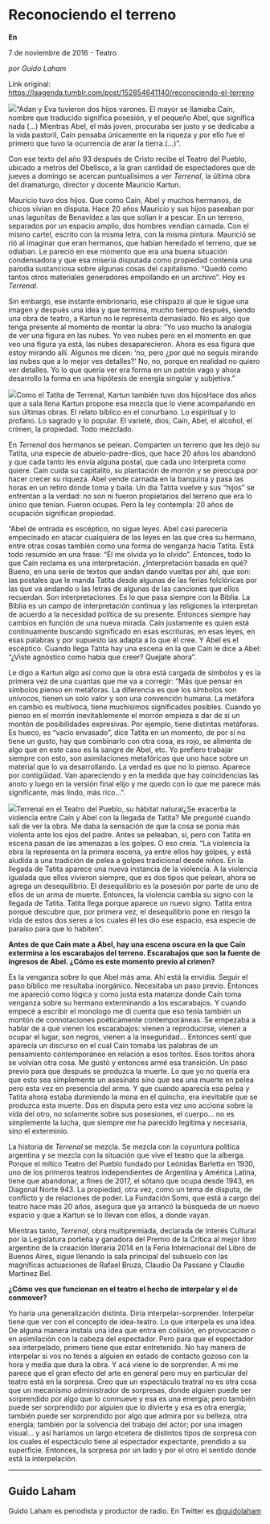 # Reconociendo el terreno

**En**

7 de noviembre de 2016 - Teatro

_por Guido Laham_

Link original: https://laagenda.tumblr.com/post/152854641140/reconociendo-el-terreno

![](https://64.media.tumblr.com/cb6a73e82eaa71772220e0909ab361ca/tumblr_inline_pk0qpc10ju1t6q87u_500.jpg)“Adan y Eva tuvieron dos hijos varones. El mayor se llamaba Caín, nombre que traducido significa posesión, y el pequeño Abel, que significa nada (…) Mientras Abel, el más joven, procuraba ser justo y se dedicaba a la vida pastoril, Caín pensaba únicamente en la riqueza y por ello fue el primero que tuvo la ocurrencia de arar la tierra.(…)”. 


Con ese texto del año 93 después de Cristo recibe el Teatro del Pueblo, ubicado a metros del Obelisco, a la gran cantidad de espectadores que de jueves a domingo se acercan puntualísimos a ver *Terrenal*, la última obra del dramaturgo, director y docente Mauricio Kartun.


Mauricio tuvo dos hijos. Que como Caín, Abel y muchos hermanos, de chicos vivían en disputa. Hace 20 años Mauricio y sus hijos paseaban por unas lagunitas de Benavídez a las que solían ir a pescar. En un terreno, separados por un espacio amplio, dos hombres vendían carnada. Con el mismo cartel, escrito con la misma letra, con la misma pintura. Maurició se rió al imaginar que eran hermanos, que habían heredado el terreno, que se odiaban. Le pareció en ese momento que era una buena situación condensadora y que esa miseria disputada como propiedad contenía una parodia sustanciosa sobre algunas cosas del capitalismo. “Quedó como tantos otros materiales generadores empollando en un archivo”. Hoy es *Terrenal*.


Sin embargo, ese instante embrionario, ese chispazo al que le sigue una imagen y después una idea y que termina, mucho tiempo después, siendo una obra de teatro, a Kartun no le representa demasiado. No es algo que tenga presente al momento de montar la obra: “Yo uso mucho la analogía de ver una figura en las nubes. Yo veo nubes pero en el momento en que veo una figura ya está, las nubes desaparecieron. Ahora es esa figura que estoy mirando allí. Algunos me dicen: ‘no, pero ¿por qué no seguís mirando las nubes que a lo mejor ves detalles?’ No, no, porque en realidad no quiero ver detalles. Yo lo que quería ver era forma en un patrón vago y ahora desarrollo la forma en una hipótesis de energía singular y subjetiva.”


![](https://64.media.tumblr.com/cb6a73e82eaa71772220e0909ab361ca/tumblr_inline_pk0qpc10ju1t6q87u_500.jpg)Como el Tatita de Terrenal, Kartun también tuvo dos hijosHace dos años que a sala llena Kartun propone esa mezcla que lo viene acompañando en sus últimas obras. El relato bíblico en el conurbano. Lo espiritual y lo profano. Lo sagrado y lo popular. El varieté, dios, Caín, Abel, el alcohol, el crímen, la propiedad. Todo mezclado.


En *Terrenal* dos hermanos se pelean. Comparten un terreno que les dejó su Tatita, una especie de abuelo-padre-dios, que hace 20 años los abandonó y que cada tanto les envía alguna postal, que cada uno interpreta como quiere. Caín cuida su capitalito, su plantación de morrón y se preocupa por hacer crecer su riqueza. Abel vende carnada en la banquina y pasa las horas en un retiro donde toma y baila. Un día Tatita vuelve y sus “hijos” se enfrentan a la verdad: no son ni fueron propietarios del terreno que era lo único que tenían. Fueron ocupas. Pero la ley contempla: 20 años de ocupación significan propiedad.


“Abel de entrada es escéptico, no sigue leyes. Abel casi parecería empecinado en atacar cualquiera de las leyes en las que crea su hermano, entre otras cosas también como una forma de venganza hacia Tatita. Está todo resumido en una frase: “Él me olvida yo lo olvido”. Entonces, todo lo que Caín reclama es una interpretación. ¿Interpretación basada en qué? Bueno, en una serie de textos que andan dando vueltas por ahí, que son: las postales que le manda Tatita desde algunas de las ferias folclóricas por las que va andando o las letras de algunas de las canciones que ellos recuerdan. Son interpretaciones. Es lo que pasa siempre con la Biblia. La Biblia es un campo de interpretación continua y las religiones la interpretan de acuerdo a la necesidad política de su presente. Entonces siempre hay cambios en función de una nueva mirada. Caín justamente es quien está continuamente buscando significado en esas escrituras, en esas leyes, en esas palabras y por supuesto las adapta a lo que él cree. Y Abel es el escéptico. Cuando llega Tatita hay una escena en la que Caín le dice a Abel: “¿Viste agnóstico como había que creer? Quejate ahora”.


Le digo a Kartun algo así como que la obra está cargada de símbolos y es la primera vez de una cuantas que me va a corregir: “Más que pensar en símbolos pienso en metáforas. La diferencia es que los símbolos son unívocos, tienen un solo valor y son una convención humana. La metáfora en cambio es multívoca, tiene muchísimos significados posibles. Cuando yo pienso en el morrón inevitablemente el morrón empieza a dar de sí un montón de posibilidades expresivas. Por ejemplo, tiene distintas metáforas. Es hueco, es “vacío envasado”, dice Tatita en un momento, de por sí no tiene un gusto, hay que combinarlo con otra cosa, es rojo, se alimenta de algo que en este caso es la sangre de Abel, etc. Yo prefiero trabajar siempre con esto, son asimilaciones metafóricas que uno hace sobre un material que lo va desarrollando. La verdad es que no lo pienso. Aparece por contigüidad. Van apareciendo y en la medida que hay coincidencias las anoto y luego en la versión final elijo y me quedo con lo que me parece más significante, más lindo, más rico…”.

![](https://64.media.tumblr.com/f69b56dc54e56d042b9449a805e188f0/tumblr_inline_pk0qpddzwW1t6q87u_500.jpg)Terrenal en el Teatro del Pueblo, su hábitat natural¿Se exacerba la violencia entre Caín y Abel con la llegada de Tatita? Me pregunté cuando salí de ver la obra. Me daba la sensación de que la cosa se ponía más violenta ante los ojos del padre. Antes se peleaban, sí, pero con Tatita en escena pasan de las amenazas a los golpes. O eso creía. “La violencia la obra la representa en la primera escena, ya entre ellos hay golpes, y está aludida a una tradición de pelea a golpes tradicional desde niños. En la llegada de Tatita aparece una nueva instancia de la violencia. A la violencia igualada que ellos vivieron siempre, que es dos tipos que pelean, ahora se agrega un desequilibrio. El desequilibrio es la posesión por parte de uno de ellos de un arma de muerte. Entonces, la violencia cambia su signo con la llegada de Tatita. Tatita llega porque aparece un nuevo signo. Tatita entra porque descubre que, por primera vez, el desequilibrio pone en riesgo la vida de estos dos seres a los cuales él les dio ese espacio, esa especie de paraíso para que lo habiten”.


**Antes de que Caín mate a Abel, hay una escena oscura en la que Caín extermina a los escarabajos del terreno. Escarabajos que son la fuente de ingresos de Abel. ¿Cómo es este momento previo al crimen?**

Es la venganza sobre lo que Abel más ama. Ahí está la envidia. Seguir el paso bíblico me resultaba inorgánico. Necesitaba un paso previo. Entonces me apareció como lógica y como justa esta matanza donde Caín toma venganza sobre su hermano exterminando a los escarabajos. Y cuando empecé a escribir el monologo me di cuenta que eso tenía también un montón de connotaciones poéticamente contemporáneas. Se empezaba a hablar de a qué vienen los escarabajos: vienen a reproducirse, vienen a ocupar el lugar, son negros, vienen a la inseguridad… Entonces sentí que aparecía un discurso en el cual Caín tomaba las palabras de un pensamiento contemporáneo en relación a esos toritos. Esos toritos ahora se volvían otra cosa. Me gustó y entonces armé esa transición. Un paso previo para que después se produzca la muerte. Lo que yo no quería era que esto sea simplemente un asesinato sino que sea una muerte en pelea pero esta vez en presencia del arma. Y que cuando aparecía esa pelea y Tatita ahora estaba durmiendo la mona en el quincho, era inevitable que se produzca esta muerte. Dos en disputa pero esta vez uno acciona sobre la vida del otro, no solamente sobre sus posesiones, el cuerpo… no es simplemente la lucha, que siempre me ha parecido legitima y necesaria, sino el exterminio.


La historia de *Terrenal* se mezcla. Se mezcla con la coyuntura política argentina y se mezcla con la situación que vive el teatro que la alberga. Porque el mítico Teatro del Pueblo fundado por Leónidas Barletta en 1930, uno de los primeros teatros independientes de Argentina y América Latina, tiene que abandonar, a fines de 2017, el sótano que ocupa desde 1943, en Diagonal Norte 943. La propiedad, otra vez, como un tema de disputa, de conflicto y de relaciones de poder. La Fundación Somi, que está a cargo del teatro hace más 20 años, asegura que ya arrancó la búsqueda de un nuevo espacio y que a Kartun se lo llevan con ellos, a donde vayan. 


Mientras tanto, *Terrenal*, obra multipremiada, declarada de Interés Cultural por la Legislatura porteña y ganadora del Premio de la Crítica al mejor libro argentino de la creación literaria 2014 en la Feria Internacional del Libro de Buenos Aires, sigue llenando la sala principal del subsuelo con las magníficas actuaciones de Rafael Bruza, Claudio Da Passano y Claudio Martinez Bel.

**¿Cómo ves que funcionan en el teatro el hecho de interpelar y el de conmover?**

Yo haría una generalización distinta. Diría interpelar-sorprender. Interpelar tiene que ver con el concepto de idea-teatro. Lo que interpela es una idea. De alguna manera instala una idea que entra en colisión, en provocación o en asimilación con la cabeza del espectador. Pero para que el espectador sea interpelado, primero tiene que estar entretenido. No hay manera de interpelar si vos no tenés a alguien en estado de contacto gozoso con la hora y media que dura la obra. Y acá viene lo de sorprender. A mi me parece que el gran efecto del arte en general pero muy en particular del teatro está en la sorpresa. Creo que un espectáculo teatral no es otra cosa que un mecanismo administrador de sorpresas, donde alguien puede ser sorprendido por algo que lo conmueve y esa es una energía; pero también puede ser sorprendido por alguien que lo divierte y esa es otra energía; también puede ser sorprendido por algo que admira por su belleza, otra energía; también por la solvencia del trabajo del actor; por una imagen visual… y así haríamos un largo etcetera de distintos tipos de sorpresa con los cuales el espectáculo tiene al espectador expectante, prendido a su superficie. Entonces, la sorpresa por un lado y por el otro el sentido donde está la interpelación.

  




---

 Guido Laham
------------

 Guido Laham es periodista y productor de radio. En Twitter es [@guidolaham](https://twitter.com/guidolaham) 

